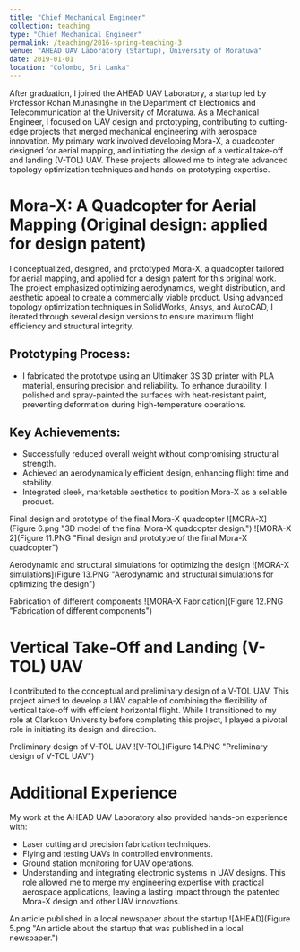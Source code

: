```yaml
---
title: "Chief Mechanical Engineer"
collection: teaching
type: "Chief Mechanical Engineer"
permalink: /teaching/2016-spring-teaching-3
venue: "AHEAD UAV Laboratory (Startup), University of Moratuwa"
date: 2019-01-01
location: "Colombo, Sri Lanka"
---
```


After graduation, I joined the AHEAD UAV Laboratory, a startup led by Professor Rohan Munasinghe in the Department of Electronics and Telecommunication at the University of Moratuwa. As a Mechanical Engineer, I focused on UAV design and prototyping, contributing to cutting-edge projects that merged mechanical engineering with aerospace innovation. My primary work involved developing Mora-X, a quadcopter designed for aerial mapping, and initiating the design of a vertical take-off and landing (V-TOL) UAV. These projects allowed me to integrate advanced topology optimization techniques and hands-on prototyping expertise.

Mora-X: A Quadcopter for Aerial Mapping (Original design: applied for design patent)
======
I conceptualized, designed, and prototyped Mora-X, a quadcopter tailored for aerial mapping, and applied for a design patent for this original work. The project emphasized optimizing aerodynamics, weight distribution, and aesthetic appeal to create a commercially viable product. Using advanced topology optimization techniques in SolidWorks, Ansys, and AutoCAD, I iterated through several design versions to ensure maximum flight efficiency and structural integrity.

## Prototyping Process:
 - I fabricated the prototype using an Ultimaker 3S 3D printer with PLA material, ensuring precision and reliability. To enhance durability, I polished and spray-painted the surfaces with heat-resistant paint, preventing deformation during high-temperature operations.

## Key Achievements:

 - Successfully reduced overall weight without compromising structural strength.
 - Achieved an aerodynamically efficient design, enhancing flight time and stability.
 - Integrated sleek, marketable aesthetics to position Mora-X as a sellable product.

Final design and prototype of the final Mora-X quadcopter
![MORA-X](Figure 6.png "3D model of the final Mora-X quadcopter design.")
![MORA-X 2](Figure 11.PNG "Final design and prototype of the final Mora-X quadcopter")

Aerodynamic and structural simulations for optimizing the design
![MORA-X simulations](Figure 13.PNG "Aerodynamic and structural simulations for optimizing the design")

Fabrication of different components
![MORA-X Fabrication](Figure 12.PNG "Fabrication of different components")

Vertical Take-Off and Landing (V-TOL) UAV
======
I contributed to the conceptual and preliminary design of a V-TOL UAV. This project aimed to develop a UAV capable of combining the flexibility of vertical take-off with efficient horizontal flight. While I transitioned to my role at Clarkson University before completing this project, I played a pivotal role in initiating its design and direction.

Preliminary design of V-TOL UAV
![V-TOL](Figure 14.PNG "Preliminary design of V-TOL UAV")

Additional Experience
======
My work at the AHEAD UAV Laboratory also provided hands-on experience with:

 - Laser cutting and precision fabrication techniques.
 - Flying and testing UAVs in controlled environments.
 - Ground station monitoring for UAV operations.
 - Understanding and integrating electronic systems in UAV designs.
This role allowed me to merge my engineering expertise with practical aerospace applications, leaving a lasting impact through the patented Mora-X design and other UAV innovations.

An article published in a local newspaper about the startup
![AHEAD](Figure 5.png "An article about the startup that was published in a local newspaper.")
